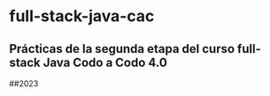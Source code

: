 # full-stack-java-cac

## Prácticas de la segunda etapa del curso full-stack Java Codo a Codo 4.0

##2023
